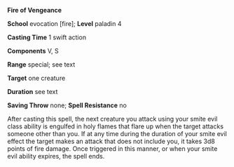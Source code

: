  **Fire of Vengeance**

**School** evocation [fire]; **Level** paladin 4

**Casting Time** 1 swift action

**Components** V, S

**Range** special; see text

**Target** one creature

**Duration** see text

**Saving Throw** none; **Spell Resistance** no

After casting this spell, the next creature you attack using your smite evil class ability is engulfed in holy flames that flare up when the target attacks someone other than you. If at any time during the duration of your smite evil effect the target makes an attack that does not include you, it takes 3d8 points of fire damage. Once triggered in this manner, or when your smite evil ability expires, the spell ends.

